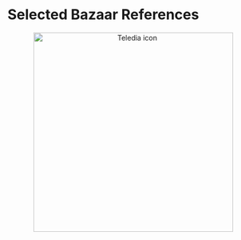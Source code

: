 # Selected Bazaar References
<div style="text-align: center;">
  <img src="raw.githubusercontent.com/DANCEcollaborative/HTML/main/Teledia.png" alt="Teledia icon" width="400">
</div>